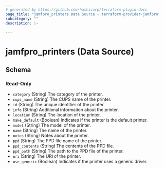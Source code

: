 ```yaml
---
# generated by https://github.com/hashicorp/terraform-plugin-docs
page_title: "jamfpro_printers Data Source - terraform-provider-jamfpro"
subcategory: ""
description: |-
  
---
```


# jamfpro_printers (Data Source)





<!-- schema generated by tfplugindocs -->
## Schema

### Read-Only

- `category` (String) The category of the printer.
- `cups_name` (String) The CUPS name of the printer.
- `id` (String) The unique identifier of the printer.
- `info` (String) Additional information about the printer.
- `location` (String) The location of the printer.
- `make_default` (Boolean) Indicates if the printer is the default printer.
- `model` (String) The model of the printer.
- `name` (String) The name of the printer.
- `notes` (String) Notes about the printer.
- `ppd` (String) The PPD file name of the printer.
- `ppd_contents` (String) The contents of the PPD file.
- `ppd_path` (String) The path to the PPD file of the printer.
- `uri` (String) The URI of the printer.
- `use_generic` (Boolean) Indicates if the printer uses a generic driver.
